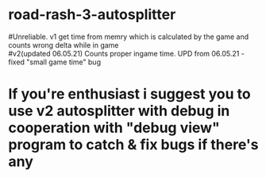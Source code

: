 # road-rash-3-autosplitter
#Unreliable. v1 get time from memry which is calculated by the game and counts wrong delta while in game    
#v2(updated 06.05.21) Counts proper ingame time. UPD from 06.05.21 - fixed "small game time" bug   
 
 
# If you're enthusiast i suggest you to use v2 autosplitter with debug in cooperation with "debug view" program to catch & fix bugs if there's any
